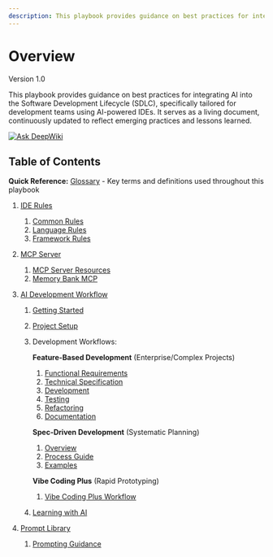 ```yaml
---
description: This playbook provides guidance on best practices for integrating AI into the Software Development Lifecycle (SDLC), specifically tailored for development teams using AI-powered IDEs.
---
```


# Overview
Version 1.0

This playbook provides guidance on best practices for integrating AI into the Software Development Lifecycle (SDLC), specifically tailored for development teams using AI-powered IDEs. It serves as a living document, continuously updated to reflect emerging practices and lessons learned.

[![Ask DeepWiki](https://deepwiki.com/badge.svg)](https://deepwiki.com/kevinlin/ai-sdlc-playbook)

## Table of Contents

**Quick Reference:** [Glossary](glossary.md) - Key terms and definitions used throughout this playbook

1. [IDE Rules](ide-rules/README.md)

    1. [Common Rules](ide-rules/common/README.md)
    2. [Language Rules](ide-rules/languages/README.md)
    3. [Framework Rules](ide-rules/frameworks/README.md)

2. [MCP Server](mcp-server/README.md)

    1. [MCP Server Resources](mcp-server/mcp-server-resources.md)
    2. [Memory Bank MCP](mcp-server/memory-bank.md)

3. [AI Development Workflow](workflow/README.md)

    1. [Getting Started](workflow/feature-based-development/01-getting-started.md)
    2. [Project Setup](workflow/project-setup.md)
    3. Development Workflows:

        **Feature-Based Development** (Enterprise/Complex Projects)

        1. [Functional Requirements](workflow/feature-based-development/02-functional-requirement.md)
        2. [Technical Specification](workflow/feature-based-development/03-technical-specification.md)
        3. [Development](workflow/feature-based-development/04-development.md)
        4. [Testing](workflow/feature-based-development/05-testing.md)
        5. [Refactoring](workflow/feature-based-development/06-refactoring.md)
        6. [Documentation](workflow/feature-based-development/07-documentation.md)

        **Spec-Driven Development** (Systematic Planning)

        1. [Overview](workflow/spec-driven-development/README.md)
        2. [Process Guide](workflow/spec-driven-development/process/README.md)
        3. [Examples](workflow/spec-driven-development/examples/README.md)

        **Vibe Coding Plus** (Rapid Prototyping)
        
        1. [Vibe Coding Plus Workflow](workflow/vibe-coding-plus.md)

    4. [Learning with AI](workflow/learning.md)

4. [Prompt Library](prompt-library/README.md)

    1. [Prompting Guidance](prompt-library/prompting-guidance.md)
